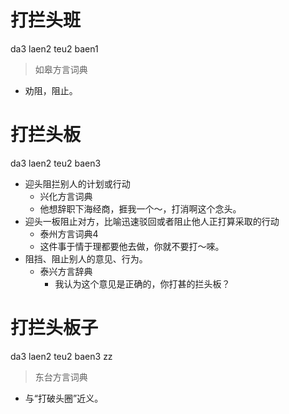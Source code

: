 # 打拦头班
da3 laen2 teu2 baen1
> 如皋方言词典
- 劝阻，阻止。
<!--
已核实记音
-->

# 打拦头板
da3 laen2 teu2 baen3
+ 迎头阻拦别人的计划或行动
  * 兴化方言词典
  - 他想辞职下海经商，捱我一个～，打消啊这个念头。
+ 迎头一板阻止对方，比喻迅速驳回或者阻止他人正打算采取的行动
  * 泰州方言词典4
  - 这件事于情于理都要他去做，你就不要打～唻。
+ 阻挡、阻止别人的意见、行为。
  * 泰兴方言辞典
    - 我认为这个意见是正确的，你打甚的拦头板？

# 打拦头板子
da3 laen2 teu2 baen3 zz
> 东台方言词典
- 与“打破头圈”近义。
